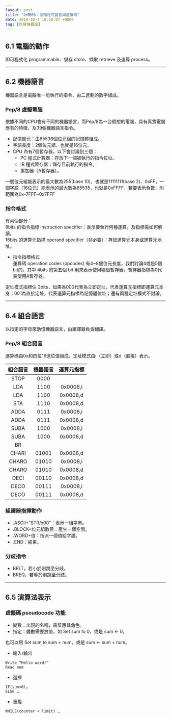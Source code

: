 ```yaml
---
layout: post
title: "計概06：低階程式語言與虛擬碼"
date: 2018-02-7 10:18:07 +0800
tag: [計算機概論]
---
```

## 6.1 電腦的動作
即可程式化 programmable、儲存 store、擷取 retrieve 及運算 process。

---
## 6.2 機器語言
機器語言是電腦唯一能執行的指令，由二進制的數字組成。
### Pep/8 虛擬電腦
依據不同的CPU會有不同的機器語言，而Pep/8為一台假想的電腦，具有真實電腦應有的特徵，及39個機器語言指令。

- 記憶單元：由65536個位元組的記憶體組成。
- 字語長度：2個位元組，也就是16位元。
- CPU 內有7個暫存器，以下會討論到三個：
	- PC 程式計數器：存放下一個被執行的指令位址。
	- IR 程式暫存器：儲存目前執行的指令。
	- 累加器（A暫存器）。

<!-- more -->

一個位元組能表示的最大數為255(base 10)，也就是11111111(base 2)、0xFF，一個字語（16位元）能表示的最大數為65535，也就是0xFFFF，若要表示負數，則範圍為0x-7FFF~0x7FFF

### 指令格式 
有兩個部分：<br>
8bits 的指令指標 instruction specifier：表示要執行何種運算，及指標需如何解讀。<br>
16bits 的運算元指標 operand specifier（非必要）：存放運算元本身或運算元地址。
- 指令指標格式<br>
運算碼 operation codes (opcodes) 有4~8個位元長度，我們討論4或是5個bit的，其中 4bits 的第五個 bit 用來表示使用哪個暫存器，暫存器指標為0代表使用A暫存器。

定址模式指標佔 3bits，如果為000代表為立即定址，代表運算元指標即運算元本身；001為直接定址，代表運算元指標為記憶體位址；還有兩種定址模式不討論。

---
## 6.4 組合語言
以指定的字母來助憶機器語言，由組譯器負責翻譯。
### Pep/8 組合語言
運算碼由0x和四位16進位值組成，定址模式由i（立即）或d（直接）表示。


| 組合語言 | 機器語言 | 運算元指標 |
| :-----: | :-----: | :-------: |
| STOP | 0000 | |
| LDA | 1100 | 0x0008,i |
| LDA | 1100 | 0x0008,d |
| STA | 1110 | 0x0008,d |
| ADDA | 0111 | 0x0008,i |
| ADDA | 0111 | 0x0008,d |
| SUBA | 1000 | 0x0008,i |
| SUBA | 1000 | 0x0008,d |
| BR | | |
| CHARI | 01001 | 0x0008,d |
| CHARO | 01010 | 0x0008,i |
| CHARO | 01010 | 0x0008,d |
| DECI | 00110 | 0x0008,d |
| DECO | 00111 | 0x0008,i |
| DECO | 00111 | 0x0008,d |



### 組譯器指揮動作
- .ASCII+”STR/x00"：表示一組字串。
- .BLOCK+位元組數目：產生一個空間。
- .WORD+值：指派一個值給字語。
- .END：結束。

### 分歧指令
- BRLT，若小於則跳至分歧。
- BREQ，若等於則跳至分歧。

---
## 6.5 演算法表示
### 虛擬碼 pseudocode 功能
- 變數：出現的名稱，需反應其角色。
- 指定：變數需要放值，如 Set sum to 0，或是 sum ← 0。

也可以用 Set sum to sum + num，或是 sum ← sum + num。

- 輸入/輸出

``` 
Write “Hello word!”
Read num
```
- 選擇

``` 
IF(sum<0)…
ELSE …
```

- 重複

``` 
WHILE(counter < limit) …
```